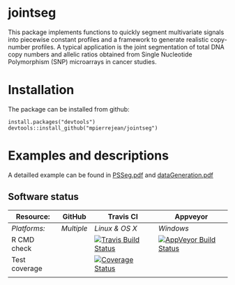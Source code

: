 # jointseg

This package implements functions to quickly segment multivariate signals into piecewise constant profiles and a framework to generate realistic copy-number profiles. A typical application is the joint segmentation of total DNA copy numbers and allelic ratios obtained from Single Nucleotide Polymorphism (SNP) microarrays in cancer studies.

# Installation

The package can be installed from github:

```{r, eval=FALSE}
install.packages("devtools")
devtools::install_github("mpierrejean/jointseg")
```

# Examples and descriptions
A detailled example can be found in [PSSeg.pdf](https://github.com/mpierrejean/jointseg/blob/master/vignettes/PSSeg.pdf) and [dataGeneration.pdf](https://github.com/mpierrejean/jointseg/blob/master/vignettes/dataGeneration.pdf)


## Software status

| Resource:     | GitHub        | Travis CI      | Appveyor         |
| ------------- | ------------------- | -------------- | ---------------- |
| _Platforms:_  | _Multiple_          | _Linux & OS X_ | _Windows_        |
| R CMD check  | | [![Travis Build Status](https://travis-ci.org/mpierrejean/jointseg.svg?branch=master)](https://travis-ci.org/mpierrejean/jointseg) | [![AppVeyor Build Status](https://ci.appveyor.com/api/projects/status/github/mpierrejean/jointseg?branch=master&svg=true)](https://ci.appveyor.com/project/mpierrejean/jointseg) |
| Test coverage | | [![Coverage Status](https://img.shields.io/codecov/c/github/pneuvial/mpierrejean/master.svg)](https://codecov.io/github/mpierrejean/jointseg?branch=master)
 | |
